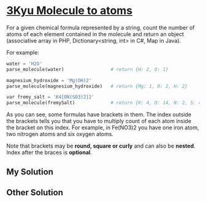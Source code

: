 # [3Kyu Molecule to atoms](https://www.codewars.com/kata/molecule-to-atoms)

For a given chemical formula represented by a string, count the number of atoms of each element contained in the molecule and return an object (associative array in PHP, Dictionary<string, int> in C#, Map in Java).

For example:

```python
water = 'H2O'
parse_molecule(water)                 # return {H: 2, O: 1}

magnesium_hydroxide = 'Mg(OH)2'
parse_molecule(magnesium_hydroxide)   # return {Mg: 1, O: 2, H: 2}

var fremy_salt = 'K4[ON(SO3)2]2'
parse_molecule(fremySalt)             # return {K: 4, O: 14, N: 2, S: 4}
```

As you can see, some formulas have brackets in them. The index outside the brackets tells you that you have to multiply count of each atom inside the bracket on this index. For example, in Fe(NO3)2 you have one iron atom, two nitrogen atoms and six oxygen atoms.

Note that brackets may be **round, square or curly** and can also be **nested**. Index after the braces is **optional**.


## My Solution



## Other Solution
